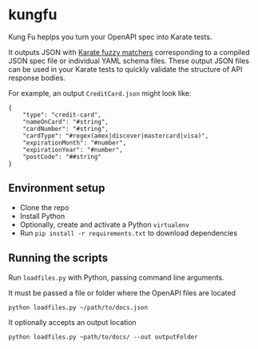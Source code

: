 # kungfu
Kung Fu heplps you turn your OpenAPI spec into Karate tests. 

It outputs JSON with [Karate fuzzy matchers](https://github.com/intuit/karate#fuzzy-matching) corresponding to a compiled JSON spec file or individual YAML schema files. These output JSON files can be used in your Karate tests to quickly validate the structure of API response bodies.

For example, an output `CreditCard.json` might look like:

    {
        "type": "credit-card",
        "nameOnCard": "#string",
        "cardNumber": "#string",
        "cardType": "#regex(amex|discover|mastercard|visa)",
        "expirationMonth": "#number",
        "expirationYear": "#number",
        "postCode": "##string"
    }

## Environment setup
* Clone the repo
* Install Python
* Optionally, create and activate a Python `virtualenv`
* Run `pip install -r requirements.txt` to download dependencies

## Running the scripts
Run `loadfiles.py` with Python, passing command line arguments.

It must be passed a file or folder where the OpenAPI files are located

    python loadfiles.py ~/path/to/docs.json

It optionally accepts an output location

    python loadfiles.py ~path/to/docs/ --out outputFolder
